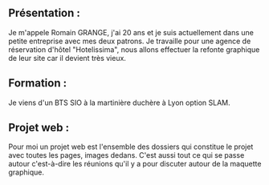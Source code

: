 ## Présentation :

Je m'appele Romain GRANGE, j'ai 20 ans et je suis actuellement dans une petite entreprise avec mes deux patrons. Je travaille pour une agence de réservation d'hôtel "Hotelissima", nous allons effectuer la refonte graphique de leur site car il devient très vieux.

## Formation : 

Je viens d'un BTS SIO à la martinière duchère à Lyon option SLAM.

## Projet web :

Pour moi un projet web est l'ensemble des dossiers qui constitue le projet avec toutes les pages, images dedans. C'est aussi tout ce qui se passe autour c'est-à-dire les réunions qu'il y a pour discuter autour de la maquette graphique.